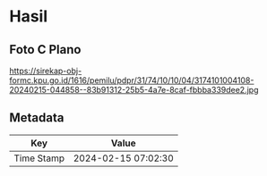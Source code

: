 # Hasil

## Foto C Plano

https://sirekap-obj-formc.kpu.go.id/1616/pemilu/pdpr/31/74/10/10/04/3174101004108-20240215-044858--83b91312-25b5-4a7e-8caf-fbbba339dee2.jpg


## Metadata

| Key        | Value               |
| ---------- | ------------------- |
| Time Stamp | 2024-02-15 07:02:30 |



